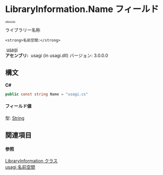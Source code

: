 # LibraryInformation.Name フィールド

<div style="font-size:30%"><a href="https://github.com/usagi/usagi.cs/blob/master/docs/Home.md">≪Back to Home</a></div> 

ライブラリー名称


    <strong>名前空間:</strong>
&nbsp;<a href="N_usagi.md">usagi</a><br /><strong>アセンブリ:</strong>
&nbsp;usagi (in usagi.dll) バージョン: 3.0.0.0

## 構文

**C#**<br />
``` C#
public const string Name = "usagi.cs"
```


#### フィールド値
型: <a href="http://msdn2.microsoft.com/ja-jp/library/s1wwdcbf" target="_blank">String</a>

## 関連項目


#### 参照
<a href="T_usagi_LibraryInformation.md">LibraryInformation クラス</a><br /><a href="N_usagi.md">usagi 名前空間</a><br />